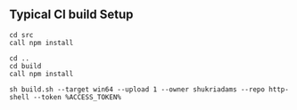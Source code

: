 ## Typical CI build Setup

    cd src
    call npm install

    cd ..
    cd build
    call npm install

    sh build.sh --target win64 --upload 1 --owner shukriadams --repo http-shell --token %ACCESS_TOKEN%